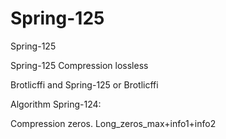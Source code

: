 # Spring-125
Spring-125

Spring-125 Compression lossless

Brotlicffi and Spring-125 or Brotlicffi 

Algorithm Spring-124:

Compression zeros. Long_zeros_max+info1+info2
